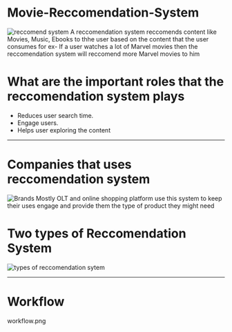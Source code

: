 # Movie-Reccomendation-System

![reccomend system](https://user-images.githubusercontent.com/91200862/212533449-7601d44b-c7c8-46bc-ad0e-fd3433edc0d0.png)
A reccomendation system reccomends content like Movies, Music, Ebooks to thhe user based on the content that the user consumes
for ex- If a user watches a lot of Marvel movies then the reccomendation system will reccomend more Marvel movies to him

# What are the important roles that the reccomendation system plays
* Reduces user search time.
* Engage users.
* Helps user exploring the content
***
# Companies that uses reccomendation system

![Brands](https://miro.medium.com/max/520/1*ttdmZT1bstwDudsAddjzVA.jpeg)
Mostly OLT and online shopping platform use this system to keep their uses engage and provide them the type of product they might need
# Two types of Reccomendation System

![types of reccomendation sytem](https://user-images.githubusercontent.com/91200862/212533601-6e0d7eb3-de9a-40c5-bb9d-2d41e68a9c3a.png)
***
# Workflow

workflow.png

